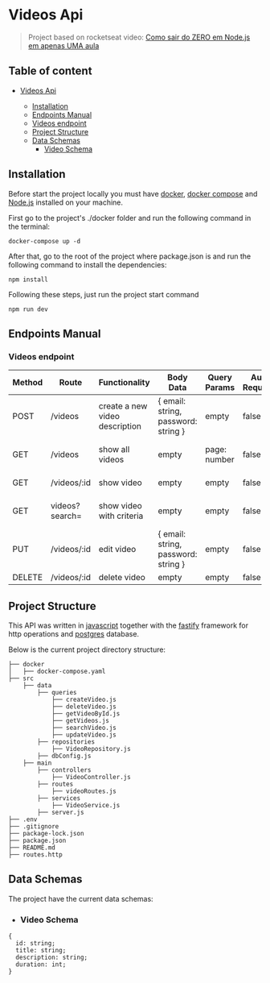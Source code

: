 # Videos Api

> Project based on rocketseat video: [Como sair do ZERO em Node.js em apenas UMA aula](https://youtu.be/hHM-hr9q4mo?si=D1y773dP2GtdJQZg)

## Table of content
- [Videos Api](#video-api)

  - [Installation](#installation)
  - [Endpoints Manual](#endpoints-manual)
  - [Videos endpoint](#videos-endpoint)
  - [Project Structure](#project-structure)
  - [Data Schemas](#data-schemas)
    - [Video Schema](#video-schema)

## Installation

Before start the project locally you must have [docker](https://www.docker.com/),  [docker compose](https://docs.docker.com/compose/) and  [Node.js](https://nodejs.org/en/download) installed on your machine.

First go to the project's ./docker folder and run the following command in the terminal:

``` shell
docker-compose up -d
```

After that, go to the root of the project where package.json is and run the following command to install the dependencies:

``` shell
npm install
```
Following these steps, just run the project start command
```
npm run dev
```

## Endpoints Manual

### Videos endpoint

| Method | Route            | Functionality                   | Body Data                           | Query Params | Auth Required | Content Return   |
| ------ | ---------------- | ------------------------------- | ----------------------------------- | ------------ | ------------- | ---------------- |
| POST   | /videos           | create a new video description | { email: string, password: string } | empty        | false         | empty            |
| GET    | /videos           | show all videos                | empty                               | page: number | false         | User Schema List |
| GET    | /videos/:id       | show video                     | empty                               | empty        | false         | User Schema      |
| GET    | videos?search=    | show video with criteria       | empty                               | empty        | false         | User Schema List |
| PUT    | /videos/:id       | edit video                     | { email: string, password: string } | empty        | false         | empty            |
| DELETE | /videos/:id       | delete video                   | empty                               | empty        | false         | empty            |


## Project Structure

This API was written in [javascript](https://developer.mozilla.org/pt-BR/docs/Web/JavaScript) together with the [fastify](https://fastify.dev/) framework for http operations and [postgres](https://www.postgresql.org/) database.

Below is the current project directory structure:

```
├── docker
│   ├── docker-compose.yaml
├── src
    ├── data
        ├── queries
            ├── createVideo.js
            ├── deleteVideo.js
            ├── getVideoById.js
            ├── getVideos.js
            ├── searchVideo.js
            ├── updateVideo.js
        ├── repositories
            ├── VideoRepository.js
        ├── dbConfig.js
    ├── main
        ├── controllers
            ├── VideoController.js
        ├── routes
            ├── videoRoutes.js
        ├── services
            ├── VideoService.js
        ├── server.js
├── .env
├── .gitignore
├── package-lock.json
├── package.json
├── README.md
├── routes.http
```

## Data Schemas

The project have the current data schemas:

- ### Video Schema

```
{
  id: string;
  title: string;
  description: string;
  duration: int;
}
```


